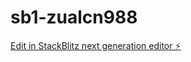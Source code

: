 # sb1-zualcn988

[Edit in StackBlitz next generation editor ⚡️](https://stackblitz.com/~/github.com/jasonxmert/sb1-zualcn988)